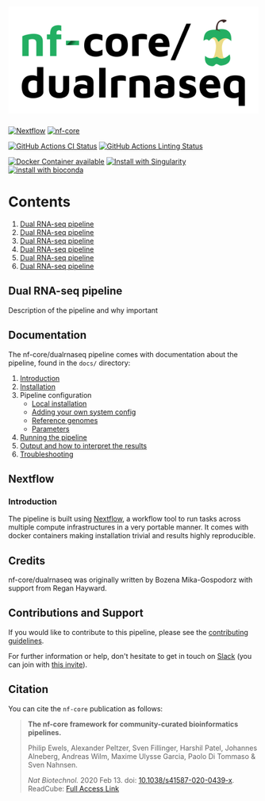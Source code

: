 # ![nf-core/dualrnaseq](docs/images/nf-core-dualrnaseq_logo.png)

[![Nextflow](https://img.shields.io/badge/nextflow-%E2%89%A519.10.0-brightgreen.svg)](https://www.nextflow.io/)
[![nf-core](https://img.shields.io/badge/nf--core-pipeline-brightgreen.svg)](https://nf-co.re/)

[![GitHub Actions CI Status](https://github.com/nf-core/dualrnaseq/workflows/nf-core%20CI/badge.svg)](https://github.com/nf-core/dualrnaseq/actions)
[![GitHub Actions Linting Status](https://github.com/nf-core/dualrnaseq/workflows/nf-core%20linting/badge.svg)](https://github.com/nf-core/dualrnaseq/actions)

[![Docker Container available](https://img.shields.io/docker/automated/nfcore/dualrnaseq.svg)](https://hub.docker.com/r/dualrnaseq/dualrnaseq/)
[![Install with Singularity](https://img.shields.io/badge/use%20with-singularity-purple.svg)](https://www.sylabs.io/docs/)
[![install with bioconda](https://img.shields.io/badge/install%20with-bioconda-brightgreen.svg)](http://bioconda.github.io/)

# Contents

1. [Dual RNA-seq pipeline](introduction.md)
2. [Dual RNA-seq pipeline](introduction.md)
3. [Dual RNA-seq pipeline](introduction.md)
4. [Dual RNA-seq pipeline](introduction.md)
5. [Dual RNA-seq pipeline](introduction.md)
6. [Dual RNA-seq pipeline](introduction.md)

## Dual RNA-seq pipeline

Description of the pipeline and why important

## Documentation

The nf-core/dualrnaseq pipeline comes with documentation about the pipeline, found in the `docs/` directory:

1. [Introduction](introduction.md)
2. [Installation](https://nf-co.re/usage/installation)
3. Pipeline configuration
    * [Local installation](https://nf-co.re/usage/local_installation)
    * [Adding your own system config](https://nf-co.re/usage/adding_own_config)
    * [Reference genomes](https://nf-co.re/usage/reference_genomes)
    * [Parameters](parameters.md)
4. [Running the pipeline](usage.md)
5. [Output and how to interpret the results](output.md)
6. [Troubleshooting](https://nf-co.re/usage/troubleshooting)

## Nextflow

### Introduction

The pipeline is built using [Nextflow](https://www.nextflow.io), a workflow tool to run tasks across multiple compute infrastructures in a very portable manner. It comes with docker containers making installation trivial and results highly reproducible.

## Credits

nf-core/dualrnaseq was originally written by Bozena Mika-Gospodorz with support from Regan Hayward.

## Contributions and Support

If you would like to contribute to this pipeline, please see the [contributing guidelines](.github/CONTRIBUTING.md).

For further information or help, don't hesitate to get in touch on [Slack](https://nfcore.slack.com/channels/dualrnaseq) (you can join with [this invite](https://nf-co.re/join/slack)).

## Citation

<!-- TODO nf-core: Add citation for pipeline after first release. Uncomment lines below and update Zenodo doi. -->
<!-- If you use  nf-core/dualrnaseq for your analysis, please cite it using the following doi: [10.5281/zenodo.XXXXXX](https://doi.org/10.5281/zenodo.XXXXXX) -->

You can cite the `nf-core` publication as follows:

> **The nf-core framework for community-curated bioinformatics pipelines.**
>
> Philip Ewels, Alexander Peltzer, Sven Fillinger, Harshil Patel, Johannes Alneberg, Andreas Wilm, Maxime Ulysse Garcia, Paolo Di Tommaso & Sven Nahnsen.
>
> _Nat Biotechnol._ 2020 Feb 13. doi: [10.1038/s41587-020-0439-x](https://dx.doi.org/10.1038/s41587-020-0439-x).  
> ReadCube: [Full Access Link](https://rdcu.be/b1GjZ)
